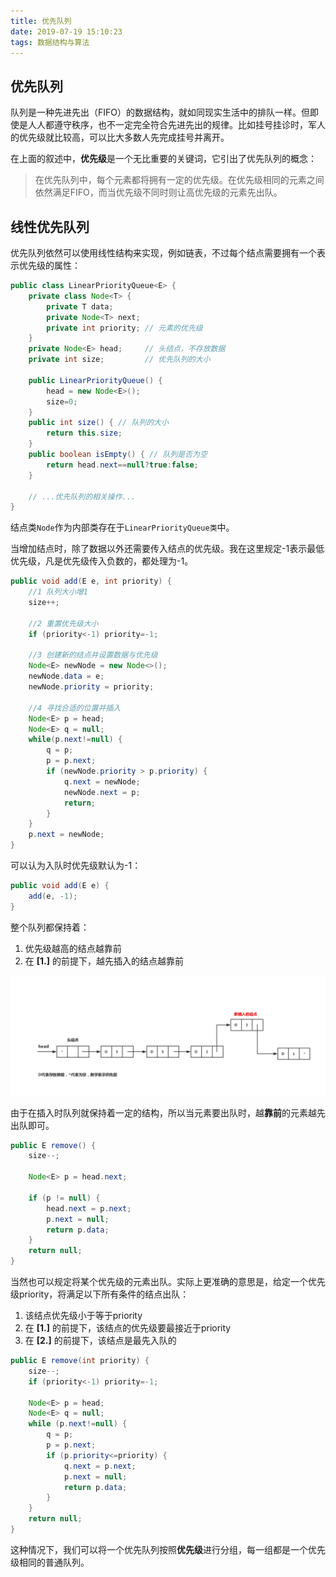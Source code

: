 ```yaml
---
title: 优先队列
date: 2019-07-19 15:10:23
tags: 数据结构与算法
---
```


## 优先队列
队列是一种先进先出（FIFO）的数据结构，就如同现实生活中的排队一样。但即使是人人都遵守秩序，也不一定完全符合先进先出的规律。比如挂号挂诊时，军人的优先级就比较高，可以比大多数人先完成挂号并离开。

在上面的叙述中，**优先级**是一个无比重要的关键词，它引出了优先队列的概念：

> 在优先队列中，每个元素都将拥有一定的优先级。在优先级相同的元素之间依然满足FIFO，而当优先级不同时则让高优先级的元素先出队。

## 线性优先队列
优先队列依然可以使用线性结构来实现，例如链表，不过每个结点需要拥有一个表示优先级的属性：
```java
public class LinearPriorityQueue<E> {
    private class Node<T> {
        private T data;
        private Node<T> next;
        private int priority; // 元素的优先级
    }
    private Node<E> head;     // 头结点，不存放数据
    private int size;         // 优先队列的大小

    public LinearPriorityQueue() {
        head = new Node<E>();
        size=0;
    }
    public int size() { // 队列的大小
        return this.size;
    }
    public boolean isEmpty() { // 队列是否为空
        return head.next==null?true:false;
    }

    // ...优先队列的相关操作...
}
```
结点类`Node`作为内部类存在于`LinearPriorityQueue类`中。

当增加结点时，除了数据以外还需要传入结点的优先级。我在这里规定-1表示最低优先级，凡是优先级传入负数的，都处理为-1。
```java
public void add(E e, int priority) {
    //1 队列大小增1
    size++;

    //2 重置优先级大小
    if (priority<-1) priority=-1;
    
    //3 创建新的结点并设置数据与优先级
    Node<E> newNode = new Node<>();
    newNode.data = e;
    newNode.priority = priority;
    
    //4 寻找合适的位置并插入
    Node<E> p = head;
    Node<E> q = null;
    while(p.next!=null) {
        q = p;
        p = p.next;
        if (newNode.priority > p.priority) {
            q.next = newNode;
            newNode.next = p;
            return;
        }
    }
    p.next = newNode;
}
```
可以认为入队时优先级默认为-1：
```java
public void add(E e) {
    add(e, -1);
}
```

整个队列都保持着：
1. 优先级越高的结点越靠前
2. 在 **[1.]** 的前提下，越先插入的结点越靠前

![](./pics/优先队列1.png)

由于在插入时队列就保持着一定的结构，所以当元素要出队时，越**靠前**的元素越先出队即可。
```java
public E remove() {
    size--;
    
    Node<E> p = head.next;
    
    if (p != null) {
        head.next = p.next;
        p.next = null;
        return p.data;
    }
    return null;
}
```

当然也可以规定将某个优先级的元素出队。实际上更准确的意思是，给定一个优先级priority，将满足以下所有条件的结点出队：
1. 该结点优先级小于等于priority
2. 在 **[1.]** 的前提下，该结点的优先级要最接近于priority
3. 在 **[2.]** 的前提下，该结点是最先入队的
```java
public E remove(int priority) {
    size--;
    if (priority<-1) priority=-1;
    
    Node<E> p = head;
    Node<E> q = null;
    while (p.next!=null) {
        q = p;
        p = p.next;
        if (p.priority<=priority) {
            q.next = p.next;
            p.next = null;
            return p.data;
        }
    }
    return null;
}
```

这种情况下，我们可以将一个优先队列按照**优先级**进行分组，每一组都是一个优先级相同的普通队列。
